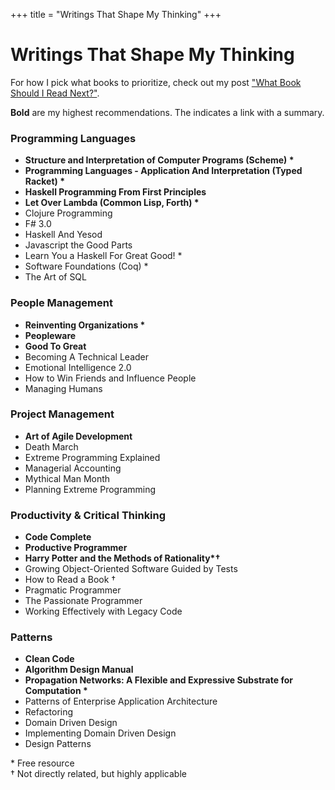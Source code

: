 +++
title = "Writings That Shape My Thinking"
+++

<h1 class="centereded">Writings That Shape My Thinking</h1>

For how I pick what books to prioritize, check out my post <a class="homelink"
                                                              href="/next-book">"What Book Should I Read Next?"</a>.

<b>Bold</b> are my highest recommendations. The <span class="icon fa
fa-plus-circle" /> indicates a link with a summary.

<div class="col-md-12">
  <div class="col-md-6">
    <h3 class="centereded underline">Programming Languages</h3>
    <ul id="pl">
      <li id="c-sicp"><b>Structure and Interpretation of Computer Programs (Scheme) *</b></li>
      <li id="c-pl"><b>Programming Languages - Application And Interpretation (Typed Racket) *</b></li>
      <li id="c-hpffp"><b>Haskell Programming From First Principles</b></li>
      <li id="c-lol"><b>Let Over Lambda (Common Lisp, Forth) *</b></li>
      <li id="c-cp">Clojure Programming</li>
      <li id="c-fsharp">F# 3.0</li>
      <li id="c-hay">Haskell And Yesod</li>
      <li id="c-jstgp">Javascript the Good Parts</li>
      <li id="c-lyah">Learn You a Haskell For Great Good! *</li>
      <li id="c-sfs">Software Foundations (Coq) *</li>
      <li id="c-taos">The Art of SQL</li>
    </ul>
  </div>
  <div class="col-md-6">
    <h3 class="centereded underline">People Management</h3>
    <ul id="peep">
      <li id="c-reinvorg"><b>Reinventing Organizations *</b></li>
      <li id="c-peopleware"><b>Peopleware</b></li>
      <li id="c-goodtogreat"><b>Good To Great</b></li>
      <li id="c-becomtechlead">Becoming A Technical Leader</li>
      <li id="c-emointl">Emotional Intelligence 2.0</li>
      <li id="c-winfriends">How to Win Friends and Influence People</li>
      <li id="c-manhum">Managing Humans</li>
    </ul>
  </div>
</div>
<div class="col-md-12">
  <div class="col-md-6">
    <h3 class="centereded underline">Project Management</h3>
    <ul id="proj">
      <li id="c-artagile"><b>Art of Agile Development</b></li>
      <li id="c-deathm">Death March</li>
      <li id="c-xpexp">Extreme Programming Explained</li>
      <li id="c-manacc">Managerial Accounting</li>
      <li id="c-mythman">Mythical Man Month</li>
      <li id="c-planxp">Planning Extreme Programming</li>
    </ul>
  </div>
  <div class="col-md-6">
    <h3 class="centereded underline">Productivity & Critical Thinking</h3>
    <ul id="product">
      <li id="c-codecomp"><b>Code Complete</b></li>
      <li id="c-prodprog"><b>Productive Programmer</b></li>
      <li id="c-hpmor"><b>Harry Potter and the Methods of Rationality*&#8224;</b></li>
      <li id="c-goos">Growing Object-Oriented Software Guided by Tests</li>
      <li id="c-howread">How to Read a Book &#8224;</li>
      <li id="c-pragprog">Pragmatic Programmer</li>
      <li id="c-passion">The Passionate Programmer</li>
      <li id="c-wfwlc">Working Effectively with Legacy Code</li>
    </ul>
  </div>
</div>
<div class="col-md-12">
  <div class="col-md-6">
    <h3 class="centereded underline">Patterns</h3>
    <ul id="patterns">
      <li id="c-clean"><b>Clean Code</b></li>
      <li id="c-adm"><b>Algorithm Design Manual</b></li>
      <li id="c-propnet"><b>Propagation Networks: A Flexible and Expressive Substrate for Computation *</b></li>
      <li id="c-poeaa">Patterns of Enterprise Application Architecture</li>
      <li id="c-refa">Refactoring</li>
      <li id="c-ddd">Domain Driven Design</li>
      <li id="c-iddd">Implementing Domain Driven Design</li>
      <li id="c-despat">Design Patterns</li>
    </ul>
  </div>
</div>
<div>* Free resource</div>
<div>&#8224; Not directly related, but highly applicable</div>

<script type="text/javascript" src="/javascripts/books.js"></script>

